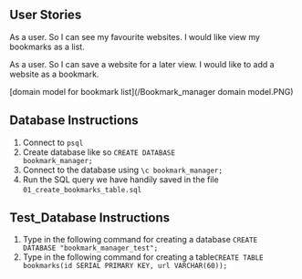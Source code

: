 

## User Stories<br>
As a user.
So I can see my favourite websites.
I would like view my bookmarks as a list.

As a user.
So I can save a website for a later view.
I would like to add a website as a bookmark.

[domain model for bookmark list](/Bookmark_manager domain model.PNG)

## Database Instructions<br>
1. Connect to <code>psql</code>
2. Create database like so <code>CREATE DATABASE bookmark_manager;</code>
3. Connect to the database using <code>\c bookmark_manager;</code>
4. Run the SQL query we have handily saved in the file <code>01_create_bookmarks_table.sql</code>

## Test_Database Instructions<br>
1. Type in the following command for creating a database <code>CREATE DATABASE "bookmark_manager_test";</code>
2. Type in the following command for creating a table<code>CREATE TABLE bookmarks(id SERIAL PRIMARY KEY, url VARCHAR(60));</code>
